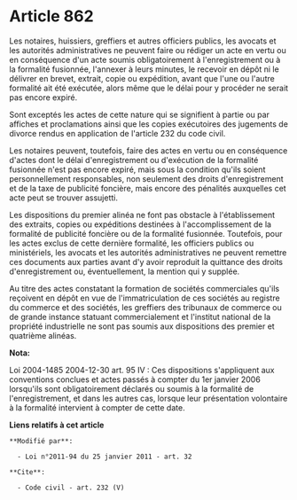 # Article 862

Les notaires, huissiers, greffiers et autres officiers publics, les avocats et les autorités administratives ne peuvent faire
ou rédiger un acte en vertu ou en conséquence d'un acte soumis obligatoirement à l'enregistrement ou à la formalité
fusionnée, l'annexer à leurs minutes, le recevoir en dépôt ni le délivrer en brevet, extrait, copie ou expédition, avant que
l'une ou l'autre formalité ait été exécutée, alors même que le délai pour y procéder ne serait pas encore expiré. 

Sont exceptés les actes de cette nature qui se signifient à partie ou par affiches et proclamations ainsi que les copies
exécutoires des jugements de divorce rendus en application de l'article 232 du code civil. 

Les notaires peuvent, toutefois, faire des actes en vertu ou en conséquence d'actes dont le délai d'enregistrement ou
d'exécution de la formalité fusionnée n'est pas encore expiré, mais sous la condition qu'ils soient personnellement
responsables, non seulement des droits d'enregistrement et de la taxe de publicité foncière, mais encore des pénalités
auxquelles cet acte peut se trouver assujetti. 

Les dispositions du premier alinéa ne font pas obstacle à l'établissement des extraits, copies ou expéditions destinées à
l'accomplissement de la formalité de publicité foncière ou de la formalité fusionnée. Toutefois, pour les actes exclus de
cette dernière formalité, les officiers publics ou ministériels, les avocats et les autorités administratives ne peuvent
remettre ces documents aux parties avant d'y avoir reproduit la quittance des droits d'enregistrement ou, éventuellement, la
mention qui y supplée. 

Au titre des actes constatant la formation de sociétés commerciales qu'ils reçoivent en dépôt en vue de l'immatriculation de
ces sociétés au registre du commerce et des sociétés, les greffiers des tribunaux de commerce ou de grande instance statuant
commercialement et l'institut national de la propriété industrielle ne sont pas soumis aux dispositions des premier et
quatrième alinéas.

**Nota:**

Loi 2004-1485 2004-12-30 art. 95 IV : Ces dispositions s'appliquent aux conventions conclues et actes passés à compter du 1er
janvier 2006 lorsqu'ils sont obligatoirement déclarés ou soumis à la formalité de l'enregistrement, et dans les autres cas,
lorsque leur présentation volontaire à la formalité intervient à compter de cette date.

**Liens relatifs à cet article**

	**Modifié par**:

	  - Loi n°2011-94 du 25 janvier 2011 - art. 32

	**Cite**:

	  - Code civil - art. 232 (V)
